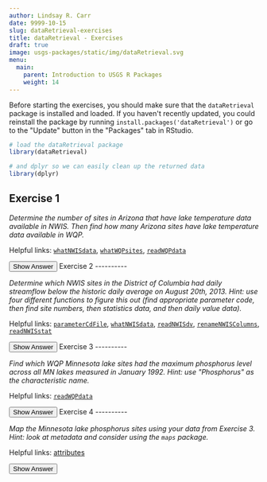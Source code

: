 ```yaml
---
author: Lindsay R. Carr
date: 9999-10-15
slug: dataRetrieval-exercises
title: dataRetrieval - Exercises
draft: true 
image: usgs-packages/static/img/dataRetrieval.svg
menu:
  main:
    parent: Introduction to USGS R Packages
    weight: 14
---
```

Before starting the exercises, you should make sure that the `dataRetrieval` package is installed and loaded. If you haven't recently updated, you could reinstall the package by running `install.packages('dataRetrieval')` or go to the "Update" button in the "Packages" tab in RStudio.

``` r
# load the dataRetrieval package
library(dataRetrieval)

# and dplyr so we can easily clean up the returned data
library(dplyr)
```

Exercise 1
----------

*Determine the number of sites in Arizona that have lake temperature data available in NWIS. Then find how many Arizona sites have lake temperature data available in WQP.*

Helpful links: [`whatNWISdata`](usgs-packages/dataRetrieval-discovery/#whatnwisdata), [`whatWQPsites`](usgs-packages/dataRetrieval-discovery/#whatwqpsites), [`readWQPdata`](usgs-packages/dataRetrieval-discovery/#readwqpdata-querysummary)

<button class="ToggleButton" onclick="toggle_visibility('unnamed-chunk-1')">
Show Answer
</button>
              <div id="unnamed-chunk-1" style="display:none">

``` r
# NWIS Arizona lake temperature sites
azlaketemp_nwis <- whatNWISdata(stateCd="AZ", siteType="LK", parameterCd="00010")
length(unique(azlaketemp_nwis$site_no))
```

    ## [1] 34

``` r
# WQP Arizona lake temperature sites

## Option 1:
azlaketemp_wqp <- whatWQPsites(statecode="AZ", # could use "US:04"
                               siteType="Lake, Reservoir, Impoundment", 
                               characteristicName="Temperature, water")
nrow(azlaketemp_wqp)
```

    ## [1] 436

``` r
## Option 2:
azlaketemp_wqp2 <- readWQPdata(statecode="AZ", # could use "US:04"
                               siteType="Lake, Reservoir, Impoundment", 
                               characteristicName="Temperature, water",
                               querySummary = TRUE)
azlaketemp_wqp2$`total-site-count`
```

    ## [1] 436

</div>
Exercise 2
----------

*Determine which NWIS sites in the District of Columbia had daily streamflow below the historic daily average on August 20th, 2013. Hint: use four different functions to figure this out (find appropriate parameter code, then find site numbers, then statistics data, and then daily value data).*

Helpful links: [`parameterCdFile`](usgs-packages/dataRetrieval-discovery/#common-nwis-function-arguments), [`whatNWISdata`](usgs-packages/dataRetrieval-discovery/#whatnwisdata), [`readNWISdv`](usgs-packages/dataRetrieval-readNWIS/#readnwisdv), [`renameNWISColumns`](usgs-packages/dataRetrieval-readNWIS/#helper-functions), [`readNWISstat`](usgs-packages/dataRetrieval-readNWIS/#readnwisstat)

<button class="ToggleButton" onclick="toggle_visibility('unnamed-chunk-2')">
Show Answer
</button>
              <div id="unnamed-chunk-2" style="display:none">

``` r
# Determine parameter code for streamflow (aka discharge)
params <- parameterCdFile
params_discharge <- params[grep('discharge', params$parameter_nm, ignore.case = TRUE), ]
head(params_discharge)
```

    ##      parameter_cd parameter_group_nm
    ## 298         72255        Information
    ## 301         72258        Information
    ## 1517        00060           Physical
    ## 1518        00061           Physical
    ## 1622        30208           Physical
    ## 1623        30209           Physical
    ##                                                        parameter_nm casrn
    ## 298  Mean water velocity for discharge computation, feet per second  <NA>
    ## 301       Coefficient used to adjust discharge, Slope-Q computation  <NA>
    ## 1517                               Discharge, cubic feet per second  <NA>
    ## 1518                Discharge, instantaneous, cubic feet per second  <NA>
    ## 1622                             Discharge, cubic meters per second  <NA>
    ## 1623              Discharge, instantaneous, cubic meters per second  <NA>
    ##                         srsname parameter_units
    ## 298                        <NA>          ft/sec
    ## 301                        <NA>            None
    ## 1517   Stream flow, mean. daily           ft3/s
    ## 1518 Stream flow, instantaneous           ft3/s
    ## 1622                       <NA>          m3/sec
    ## 1623 Stream flow, instantaneous          m3/sec

``` r
# Find DC site numbers that have streamflow
dc_stream_data <- whatNWISdata(stateCd = "DC", siteType="ST", parameterCd="00060")
dc_stream_sites <- unique(dc_stream_data$site_no)

# Get streamflow from August 20, 2013
dc_2013_q <- readNWISdv(siteNumbers=dc_stream_sites, parameterCd="00060",
                   startDate="2013-08-20", endDate="2013-08-20")
dc_2013_q <- renameNWISColumns(dc_2013_q)

# Vector of sites that actually have data on August 20, 2013
dc_aug20_sites <- dc_2013_q[['site_no']]

# Pull down statistics information for mean flow at those sites
mean_q <- readNWISstat(siteNumbers=dc_aug20_sites, parameterCd="00060", statType = "mean")

# Pull out just rows with August 20th historic mean flows
aug20_mean_q <- filter(mean_q, month_nu == 8, day_nu == 20)

# Compare 2013 value to historic average for each site
dc_2013_q[['Flow']] < aug20_mean_q[['mean_va']]
```

    ## [1] TRUE TRUE TRUE TRUE

</div>
Exercise 3
----------

*Find which WQP Minnesota lake sites had the maximum phosphorus level across all MN lakes measured in January 1992. Hint: use "Phosphorus" as the characteristic name.*

Helpful links: [`readWQPdata`](usgs-packages/dataRetrieval-readWQP/#readwqpdata)

<button class="ToggleButton" onclick="toggle_visibility('unnamed-chunk-3')">
Show Answer
</button>
              <div id="unnamed-chunk-3" style="display:none">

``` r
# Get all Jan 1992 phosphorus data from Minnesota lakes
mn_lake_phos <- readWQPdata(statecode="MN", siteType="Lake, Reservoir, Impoundment", 
                            characteristicName="Phosphorus",
                            startDate="1992-01-01", endDate="1992-01-31")

# Determine which row(s) have the maximum phosphorus
max_p_row <- which.max(mn_lake_phos[['ResultMeasureValue']])

# Extract the site numbers that correspond to the maximum phosphorus
mn_lake_phos[['MonitoringLocationIdentifier']][max_p_row]
```

    ## [1] "MNPCA-86-0252-01-213"

</div>
Exercise 4
----------

*Map the Minnesota lake phosphorus sites using your data from Exercise 3. Hint: look at metadata and consider using the `maps` package.*

Helpful links: [attributes](usgs-packages/dataRetrieval-readWQP/#attributes-and-metadata)

<button class="ToggleButton" onclick="toggle_visibility('unnamed-chunk-4')">
Show Answer
</button>
              <div id="unnamed-chunk-4" style="display:none">

``` r
# Get longitudes and latitudes of the lake phosphorus data from Jan 1992
mn_site_info <- attr(mn_lake_phos, 'siteInfo')
mn_site_coords <- select(mn_site_info, dec_lon_va, dec_lat_va)
head(mn_site_coords)
```

    ##   dec_lon_va dec_lat_va
    ## 1  -94.10779   46.58749
    ## 2  -94.11946   46.58617
    ## 3  -94.12461   46.55317
    ## 4  -94.14380   46.53020
    ## 5  -94.15986   46.51587
    ## 6  -94.17500   46.57880

``` r
# Put the sites on a simple state map
library(maps)
map('state', 'Minnesota', col="lightblue", lwd=2)
points(mn_site_coords)
```

<img src='../static/dataRetrieval-exercises/unnamed-chunk-4-1.png'/ title='Minnesota lake phosphorus site map'/ alt='Map Minnesota showing locations of maximum lake phosphorus'/>
</div>
